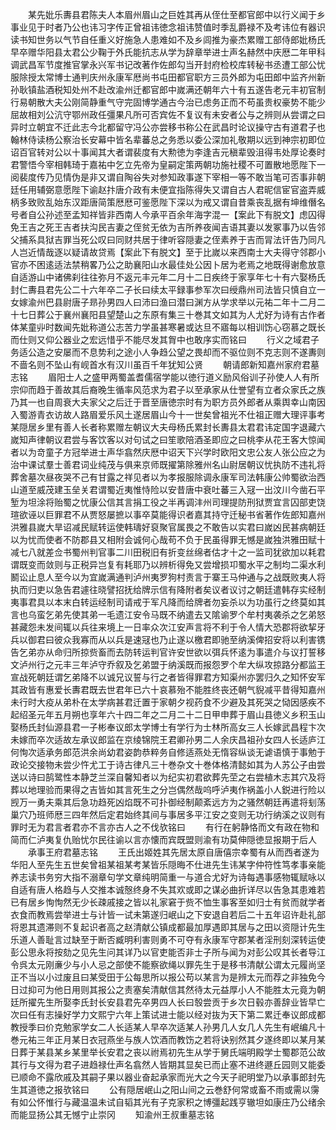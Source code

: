 <!-- { "loadSidebar": true } -->
　　某先妣乐夀县君陈夫人本眉州眉山之巨姓其再从侄仕至都官郎中以行义闻于乡事业见于时者乃公也讳习字传正曾祖讳徳念祖讳赞值时季乱爵禄不及考讳位有器识读书知世务以气节自任重义好施急人患难如不及乡闾推为豪杰累赠工部侍郎妣杨氏早卒赠华阳县太君公少鞠于外氏能抗志从学为辞章举进士声名赫然中庆厯二年甲科调武昌军节度推官掌永兴军书记改著作佐郎勾当开封府检校库转秘书丞遭工部公忧服除授太常博士通判庆州永康军厯尚书屯田都官职方三员外郎为屯田郎中监齐州新孙耿镇盐酒税知处州不赴改渝州迁都官郎中嵗满还朝年六十有五遂告老元丰初官制行易朝散大夫公刚简静重气守完固博学通古今治已虑务正而不苟虽贵权豪势不能少屈故相刘公沆守鄂州政任彊果凡所可否宾佐不复议有未安者公与之辨则从尝谓之曰异时立朝宜不迁此志今北都留守冯公亦尝移书称公在武昌时论议操守古有道君子也翰林侍读杨公察治长安幕中皆名辈蕃总之务悉以委公深加礼敬期以远到神宗初即位诏百官转对公以十事闻其大者谓裴度有大勲徳为李逢吉元稹辈毁沮得韦处厚论奏时君警悟今宰相韩琦于嘉祐中乞立先帝为皇嗣定策两朝功施社稷不可置散地愿陛下一阅裴度传乃见情伪是非又谓自陶谷失对参知政事遂下宰相一等不敢当笔可否事非朝廷任用辅弼意愿陛下谕赵抃唐介政有未便宜指陈得失又谓自古人君昵信宦官盗弄威柄多致败乱始东汉距唐简策厯厯可鉴愿陛下深以为戒又谓自昔乘丧乱据有坤维僭名号者自公孙述至孟知祥皆非西南人今承平百余年海字混一【案此下有脱文】虑囚得免王吉之死王吉者扶沟民吉妻之侄贫无依为吉所养夜闻吉语其妻以发冢事乃以告邻父捕系具狱吉罪当死公叹曰同财共居于律听容隠妻之侄素养于吉而冐法讦告乃同凡人岂近情哉逐以疑请故贷焉【案此下有脱文】至于比嵗以来西南士大夫得守邻郡小官亦不困逺适法禁稍畧乃公之助襄阳山水最佳处公因卜居为老焉之地既得谢愈放意自适游山中诸佛刹往往弥月不返元丰元年二月十二日疾终于家享年七十有六娶杨氏封仁夀县君先公二十六年卒二子长曰续太平録事参军次曰绶鼎州司法皆只慎自立一女嫁渝州巴县尉唐子昻孙男四人曰沛曰渔曰潜曰渊方从学求举以元祐二年十二月二十七日葬公于襄州襄阳县望楚山之东原有集三十巻其文如其为人尤好为诗有古作者体某童丱时数闻先妣称道公志苦力学虽甚寒暑或达旦不寤每以相训饬心窃慕之既长而仕则又仰公器业之宏远惜乎不能尽发其胷中也敢序实而铭曰
　　行义之域君子务适公造之安屡而不息势利之途小人争趋公望之畏却而不驱位则不克志则不遂夀则不啬名则不坠山有岘首水有汉川虽百千年犹知公贤
　　朝请郎新知嘉州家府君墓志铭
　　眉阳士人之盛甲两蜀盖耆儒宿学能以徳行道义励风俗训子孙使人人有所宗仰而趋于善故其后裔晚生循率风范求为君子以至承家从仕誉望有立者众家氏之族乃其一也自周衰大夫家父之后迁于晋至唐徳宗时有为职方员外郎者从乘舆幸山南因入蜀游青衣访故人路眉爱乐风土遂居眉山今十一世矣曾祖光不仕祖正赠大理评事考某隠居乡里有善人长者称累赠左朝议大夫母杨氏累封长夀县太君君讳定国字退藏六嵗知声律朝议君尝与客饮客以对句试之曰笙歌陪酒圣即应之曰桃李从花王客大惊闻者以为竒童子方冠举进士声华翕然庆厯中诏天下兴学时欧阳文忠公友人张公应之为治中课试羣士善君词业纯茂与俱来京师既擢第除雅州名山尉居朝议忧执防不违礼将葬舍墓次昼夜哭不己有甘露之祥见者以为孝报服除调永康军司法韩康公帅蜀欲治西山道至威茂建玉垒关君谓蜀近夷惟恃险以安昔唐中衰吐蕃三入冦一出汶川今凿石平堑为坦涂将贻蜀之忧康公信其言捐工役之半再调沣州司理提防刑狱贾宜言囚部吏饶瑄欲诬以巨罪君不从贾怒屡摭以事卒莫能得识者嘉其持守迁秘书省著作佐郎知嘉州洪雅县嵗大旱诏减民赋转运使韩璹好裒聚官属畏之不敢告以实君曰嵗凶民甚病朝廷以为忧而使者不防郡县又相附会诚何心哉苟不负于民虽得罪无憾是嵗独洪雅田赋十减七八就差佥书蜀州判官事二川田税旧有折变丝绵者估才十之一监司犹欲加以耗君谓既变而敛则与正税异岂复有耗耶乃以辨析得免又尝增损卭蜀水平之制均二渠水利鬭讼止息人至今以为宜嵗满通判泸州夷罗狗村责言于寨王马仲通与之战既败夷人将执而归吏以急告君遽往晓譬招抚给牌示信有降附者矣议者议讨之朝廷遣韩存实经制夷事君具以本末白转运经制司请戒于军凡降而给牌者勿妄杀以为功虽行之终莫如其言也乌蛮乞弟先使其弟一毛遗江安令马既不纳遣去又隂谕罗个牟村夷袭杀之乞弟怒甚藏怨未发间辄以兵往来境上一日率众次江安声言将不利于令人情大恐郡将欲挈牙兵以御君曰彼众我寡而从以兵是速冦也乃止遂以檄君即驰至纳溪俾招安将以利害镌告乞弟亦从命归所掠赀畜而去防转运判官许安世欲以弭兵怀逺为事遣介与议打誓移文泸州行之元丰三年泸守乔叙及乞弟盟于纳溪既而报怨罗个牟大纵攻掠路分都监王宣战死朝廷谓乞弟降不以诚兄议誓与行之者皆得罪君方知渠州亦罢归久之知怀安军其政皆有惠爱长夀君既去世君年已六十哀慕殆不能胜终丧还朝气貎减平昔得知嘉州未行时大疫从弟朴在太学病甚君迁置于家朝夕视药食不少避及其死哭之恸因感疾不起绍圣元年五月朔也享年六十四二年之二月二十二日甲申葬于眉山县徳义乡积玉山娶杨氏封仙源县君一子彬奉议郎太学博士有学行为士林所高女三人长嫁武昌程卞次未嫁而卒次适故左承议郎监在京绫锦院王君卿孙男二人余庆昌祖孙女四人长适庐江何恂次适承务郎范洪余尚幼君姿韵恭粹务自修适燕处无惰容纵谈无谑语慎于事勉于政论交接物未尝少忤尤工于诗古律凡三十巻杂文十巻体格清懿如其为人苏公子由尝送以诗曰鹄鹭性本静芝兰深自馨知者以为纪实初君欲葬先茔之右尝植木志其穴及将葬以地理验而果得之吉皆如其言死生之分岂偶然哉呜呼泸夷作祸盖小人鋭进行险以觊万一勇夫乘其后急功趋死凶焰既不可扑御经制颠紊远方为之骚然朝廷再遣将刬荡巢穴乃班师厯三四年然后定君始终其间与事居多平江安之变则无功行纳溪之议则有罪时无为君言者君亦不言亦古人之不伐欤铭曰
　　有行在躬静恪而文有政在物和简而仁泸夷复仇贻忧尔民往谕以言亦懐而宾既盟则渝有功莫伸隠徳显报期于后人
　　承事王府君墓志铭
　　王氏出姬姓其先居太原自唐僖宗幸蜀有从而西者遂为华阳人至先生五世矣曾祖某祖某考某皆乐隠晦不仕进先生讳某字仲符性笃孝事亲能养志读书务穷大指不溺章句学文章纯明简重一与道合尤好为诗每遇事感物辄赋咏以自适有唐人格趋与人交推本诚慤终身不失其欢或即之谋必曲折详尽以告急其患难若已有居乡恂恂然无少长疎戚接之皆以礼家窘于赀不恤生事客至如归士有贫而就学者衣食而教焉尝举进士与计皆一试未第遂归岷山之下安退自若后二十五年诏许赴礼部将恩其遗滞则不复起识者高之赵清献公镇成都最加厚遇即其居与之田以资隠计先生乐道人善耻言过缺至于断否臧明利害则勇不可夺有永康军守郡某者淫刑刻深转运使彭公思永将按劾之见先生问其详乃以官吏能否非士子所与闻为对彭公叹其长者导江令呉太元刚亷少与小人忌之部使不能察欲绳以罪先生于是移书清献公谓太元履尚坚正不当以小过废且曰某受田于公每思所以报公苟以某言为是辨太元而荐之非独免今日过抑可为他日用则其报公之责塞矣清献信其然待太元益厚小人不能胜太元竟为朝廷所擢先生所娶李氏封长安县君先卒男四人长曰彀尝贡于乡次日毂亦善辞业皆早亡次曰任有志操好学力文熙宁六年上策试进士能以经对抜为天下第二累迁奉议郎成都教授季曰价克勉家学女二人长适某人早卒次适某人孙男几人女几人先生有岷编凡十巻元祐三年正月某日衣冠燕坐与族人饮酒而教饬之若将诀别然其夕遂终即以某月某日葬于某县某乡某里举长安君之丧以祔焉初先生从学于舅氏端明殿学士蜀郡范公故其行与文得为君子进趋禄仕声名翕然人皆期其显矣已而止塞不进终遯丘园则又能委已顺命不露欣戚及其嗣子果以器业奋起承家而光大之今天子祀明堂乃以承事郎封先生其道徳之报欤铭曰
　　公有隠居岷山之阳山间之云巻舒何常或畜不雨或需以霶有如公怀惟行与藏温温未试自韬其光有子克家积之博彊起践亨辙坦如康庄乃公绪余而能显扬公其无憾宁止崇冈
　　知渝州王叔重墓志铭
